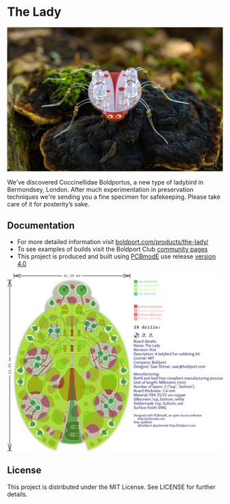 # The Lady

![The Lady assembled image](/images/thelady.jpg)

We've discovered Coccinellidae Boldportus, a new type of ladybird in Bermondsey, London. After much experimentation in preservation techniques we're sending you a fine specimen for safekeeping. Please take care of it for posterity’s sake. 

## Documentation

* For more detailed information visit [boldport.com/products/the-lady/](https://www.boldport.com/products/the-lady/)
* To see examples of builds visit the Boldport Club [community pages](http://community.boldport.club/projects/p04-thelady/)
* This project is produced and built using [PCBmodE](http://pcbmode.com) use release [version 4.0](https://github.com/boldport/pcbmode/releases)

![buggy PCB layout](/images/thelady_pcb.png)

## License

This project is distributed under the MIT License.
See LICENSE for further details.
